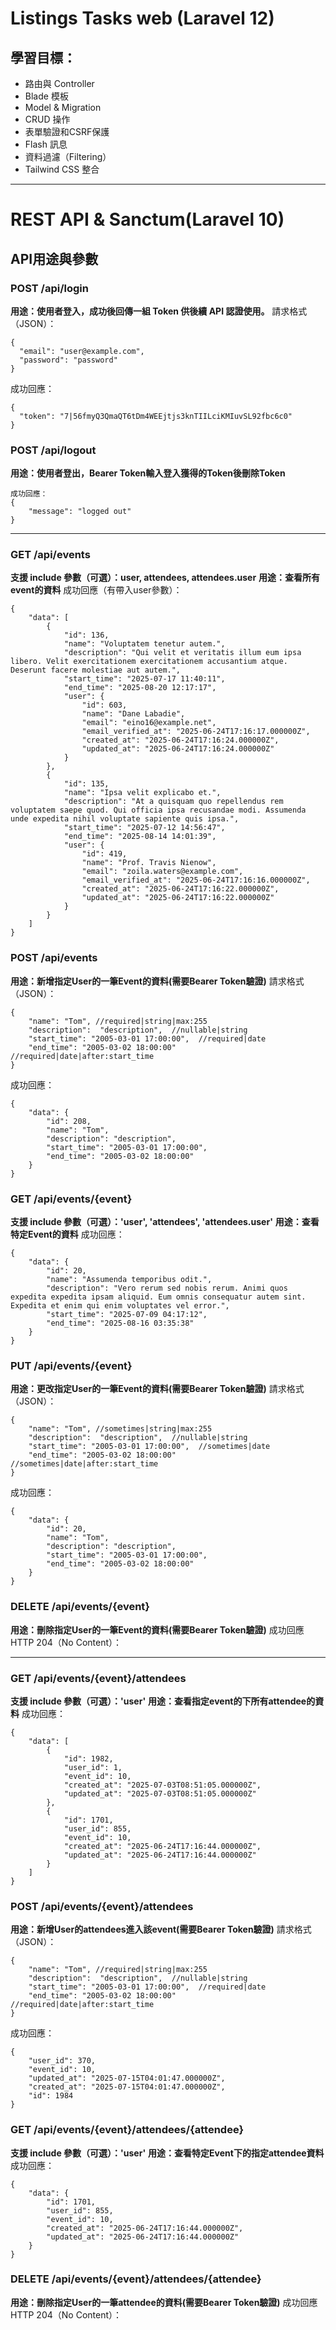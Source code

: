 # Listings Tasks web (Laravel 12)

## 學習目標：
  - 路由與 Controller
  - Blade 模板
  - Model & Migration
  - CRUD 操作
  - 表單驗證和CSRF保護
  - Flash 訊息
  - 資料過濾（Filtering）
  - Tailwind CSS 整合

---
# REST API & Sanctum(Laravel 10)

## API用途與參數

### POST /api/login
**用途：使用者登入，成功後回傳一組 Token 供後續 API 認證使用。**
請求格式（JSON）：
```
{
  "email": "user@example.com",
  "password": "password"
}
```
成功回應：
```
{
  "token": "7|56fmyQ3QmaQT6tDm4WEEjtjs3knTIILciKMIuvSL92fbc6c0"
}
```

### POST /api/logout
**用途：使用者登出，Bearer Token輸入登入獲得的Token後刪除Token**
```
成功回應：
{
    "message": "logged out"
}
```

---
### GET /api/events
**支援 include 參數（可選）：user, attendees, attendees.user**
**用途：查看所有event的資料**
成功回應（有帶入user參數）：
```
{
    "data": [
        {
            "id": 136,
            "name": "Voluptatem tenetur autem.",
            "description": "Qui velit et veritatis illum eum ipsa libero. Velit exercitationem exercitationem accusantium atque. Deserunt facere molestiae aut autem.",
            "start_time": "2025-07-17 11:40:11",
            "end_time": "2025-08-20 12:17:17",
            "user": {
                "id": 603,
                "name": "Dane Labadie",
                "email": "eino16@example.net",
                "email_verified_at": "2025-06-24T17:16:17.000000Z",
                "created_at": "2025-06-24T17:16:24.000000Z",
                "updated_at": "2025-06-24T17:16:24.000000Z"
            }
        },
        {
            "id": 135,
            "name": "Ipsa velit explicabo et.",
            "description": "At a quisquam quo repellendus rem voluptatem saepe quod. Qui officia ipsa recusandae modi. Assumenda unde expedita nihil voluptate sapiente quis ipsa.",
            "start_time": "2025-07-12 14:56:47",
            "end_time": "2025-08-14 14:01:39",
            "user": {
                "id": 419,
                "name": "Prof. Travis Nienow",
                "email": "zoila.waters@example.com",
                "email_verified_at": "2025-06-24T17:16:16.000000Z",
                "created_at": "2025-06-24T17:16:22.000000Z",
                "updated_at": "2025-06-24T17:16:22.000000Z"
            }
        }
    ]
}
```

### POST /api/events
**用途：新增指定User的一筆Event的資料(需要Bearer Token驗證)**
請求格式（JSON）：
```
{
    "name": "Tom", //required|string|max:255
    "description":  "description",  //nullable|string
    "start_time": "2005-03-01 17:00:00",  //required|date
    "end_time": "2005-03-02 18:00:00"  //required|date|after:start_time
}
```
成功回應：
```
{
    "data": {
        "id": 208,
        "name": "Tom",
        "description": "description",
        "start_time": "2005-03-01 17:00:00",
        "end_time": "2005-03-02 18:00:00"
    }
}
```

### GET /api/events/{event}
**支援 include 參數（可選）：'user', 'attendees', 'attendees.user'**
**用途：查看特定Event的資料**
成功回應：
```
{
    "data": {
        "id": 20,
        "name": "Assumenda temporibus odit.",
        "description": "Vero rerum sed nobis rerum. Animi quos expedita expedita ipsam aliquid. Eum omnis consequatur autem sint. Expedita et enim qui enim voluptates vel error.",
        "start_time": "2025-07-09 04:17:12",
        "end_time": "2025-08-16 03:35:38"
    }
}
```

### PUT /api/events/{event}
**用途：更改指定User的一筆Event的資料(需要Bearer Token驗證)**
請求格式（JSON）：
```
{
    "name": "Tom", //sometimes|string|max:255
    "description":  "description",  //nullable|string
    "start_time": "2005-03-01 17:00:00",  //sometimes|date
    "end_time": "2005-03-02 18:00:00"  //sometimes|date|after:start_time
}
```
成功回應：
```
{
    "data": {
        "id": 20,
        "name": "Tom",
        "description": "description",
        "start_time": "2005-03-01 17:00:00",
        "end_time": "2005-03-02 18:00:00"
    }
}
```

### DELETE /api/events/{event}
**用途：刪除指定User的一筆Event的資料(需要Bearer Token驗證)**
成功回應 HTTP 204（No Content）：

---
### GET /api/events/{event}/attendees
**支援 include 參數（可選）：'user'**
**用途：查看指定event的下所有attendee的資料**
成功回應：
```
{
    "data": [
        {
            "id": 1982,
            "user_id": 1,
            "event_id": 10,
            "created_at": "2025-07-03T08:51:05.000000Z",
            "updated_at": "2025-07-03T08:51:05.000000Z"
        },
        {
            "id": 1701,
            "user_id": 855,
            "event_id": 10,
            "created_at": "2025-06-24T17:16:44.000000Z",
            "updated_at": "2025-06-24T17:16:44.000000Z"
        }
    ]
}
```

### POST /api/events/{event}/attendees
**用途：新增User的attendees進入該event(需要Bearer Token驗證)**
請求格式（JSON）：
```
{
    "name": "Tom", //required|string|max:255
    "description":  "description",  //nullable|string
    "start_time": "2005-03-01 17:00:00",  //required|date
    "end_time": "2005-03-02 18:00:00"  //required|date|after:start_time
}
```
成功回應：
```
{
    "user_id": 370,
    "event_id": 10,
    "updated_at": "2025-07-15T04:01:47.000000Z",
    "created_at": "2025-07-15T04:01:47.000000Z",
    "id": 1984
}
```

### GET /api/events/{event}/attendees/{attendee}
**支援 include 參數（可選）：'user'**
**用途：查看特定Event下的指定attendee資料**
成功回應：
```
{
    "data": {
        "id": 1701,
        "user_id": 855,
        "event_id": 10,
        "created_at": "2025-06-24T17:16:44.000000Z",
        "updated_at": "2025-06-24T17:16:44.000000Z"
    }
}
```

### DELETE /api/events/{event}/attendees/{attendee}
**用途：刪除指定User的一筆attendee的資料(需要Bearer Token驗證)**
成功回應 HTTP 204（No Content）：
